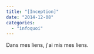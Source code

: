 ```yaml
---
title: "[Inception]"
date: "2014-12-08"
categories: 
  - "infoquoi"
---
```


Dans mes liens, j'ai mis mes liens.
